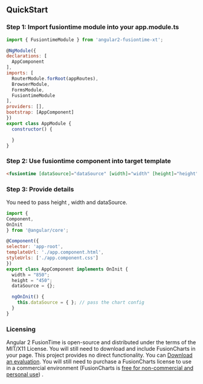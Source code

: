 ## QuickStart
### Step 1: Import fusiontime module into your app.module.ts

```javascript
import { FusiontimeModule } from 'angular2-fusiontime-xt';

@NgModule({
declarations: [
  AppComponent
],
imports: [
  RouterModule.forRoot(appRoutes),
  BrowserModule,
  FormsModule,
  FusiontimeModule
],
providers: [],
bootstrap: [AppComponent]
})
export class AppModule {
  constructor() {

  }
}
```

### Step 2: Use fusiontime component into target template
```html
<fusiontime [dataSource]="dataSource" [width]="width" [height]="height"></fusiontime>
```

### Step 3: Provide details
You need to pass height , width and dataSource.
```javascript
import {
Component,
OnInit
} from '@angular/core';

@Component({
selector: 'app-root',
templateUrl: './app.component.html',
styleUrls: ['./app.component.css']
})
export class AppComponent implements OnInit {
  width = "850";
  height = "450";
  dataSource = {};

  ngOnInit() {
    this.dataSource = { }; // pass the chart config
  }
}
```
<h3>Licensing</h3>
<p>Angular 2 FusionTime is open-source and distributed under the terms of the MIT/X11 License. You will still need to download and include FusionCharts in your page. This project provides no direct functionality. You can <a href="http://fusioncharts.com/download/">Download an evaluation</a>.
  You will still need to purchase a FusionCharts license to use in a commercial environment (FusionCharts is <a href="http://www.fusioncharts.com/download/free/">free for non-commercial and personal use</a>) .</p>
